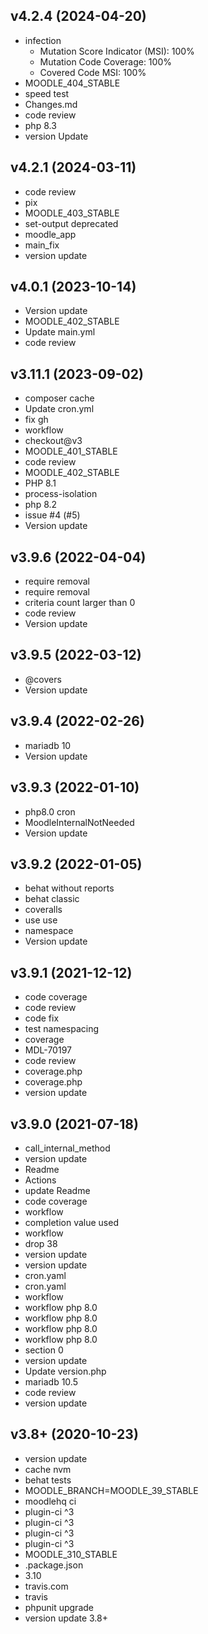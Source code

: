## v4.2.4 (2024-04-20)

* infection
  - Mutation Score Indicator (MSI): 100%
  - Mutation Code Coverage: 100%
  - Covered Code MSI: 100%
* MOODLE_404_STABLE 
* speed test
* Changes.md
* code review
* php 8.3
* version Update

## v4.2.1 (2024-03-11)

* code review
* pix
* MOODLE_403_STABLE
* set-output deprecated
* moodle_app
* main_fix
* version update

## v4.0.1 (2023-10-14)

* Version update
* MOODLE_402_STABLE
* Update main.yml
* code review

## v3.11.1 (2023-09-02)

* composer cache
* Update cron.yml
* fix gh
* workflow
* checkout@v3
* MOODLE_401_STABLE
* code review
* MOODLE_402_STABLE
* PHP 8.1
* process-isolation
* php 8.2
* issue #4 (#5)
* Version update

## v3.9.6 (2022-04-04)

* require removal 
* require removal 
* criteria count larger than 0 
* code review 
* Version update 


## v3.9.5 (2022-03-12)

* @covers 
* Version update 


## v3.9.4 (2022-02-26)

* mariadb 10 
* Version update 


## v3.9.3 (2022-01-10)

* php8.0 cron 
* MoodleInternalNotNeeded 
* Version update 


## v3.9.2 (2022-01-05)

* behat without reports 
* behat classic 
* coveralls 
* use use 
* namespace 
* Version update 


## v3.9.1 (2021-12-12)

* code coverage 
* code review 
* code fix 
* test namespacing 
* coverage 
* MDL-70197 
* code review 
* coverage.php 
* coverage.php 
* version update 


## v3.9.0 (2021-07-18)

* call_internal_method 
* version update 
* Readme 
* Actions 
* update Readme 
* code coverage 
* workflow 
* completion value used 
* workflow 
* drop 38 
* version update 
* version update 
* cron.yaml 
* cron.yaml 
* workflow 
* workflow php 8.0 
* workflow php 8.0 
* workflow php 8.0 
* workflow php 8.0 
* section 0 
* version update 
* Update version.php 
* mariadb 10.5 
* code review 
* version update 


## v3.8+ (2020-10-23)

* version update 
* cache nvm 
* behat tests 
* MOODLE_BRANCH=MOODLE_39_STABLE 
* moodlehq ci 
* plugin-ci ^3 
* plugin-ci ^3 
* plugin-ci ^3 
* plugin-ci ^3 
* MOODLE_310_STABLE 
* .package.json 
* 3.10 
* travis.com 
* travis 
* phpunit upgrade 
* version update 3.8+ 
